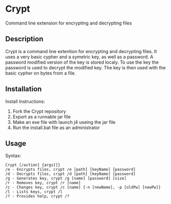 # Crypt
Command line extension for encrypting and decrypting files

## Description
Crypt is a command line extention for encrypting and decrypting files. 
It uses a very basic cypher and a symetric key, as well as a password. A password modified version of the key is stored localy. To use the key the password is used to decrypt the modified key. The key is then used with the basic cypher on bytes from a file.

## Installation
Install Instructions:
1. Fork the Crypt repository
2. Export as a runnable jar file
3. Make an exe file with launch j4 useing the jar file
4. Run the install.bat file as an administrator

## Usage
Syntax:
```
Crypt [/action] {args[]}
/e - Encrypts files, crypt /e [path] [keyName] [password]
/d - Decrypts files, crypt /d [path] [keyName] [password]
/g - Generates key, crypt /g [name] [password] [size]
/r - Removes key, crypt /r [name]
/c - Changes key, crypt /c [name] {-n [newName], -p [oldPw] [newPw]}
/l - Lists keys, crypt /l
/? - Provides help, crypt /?
```
